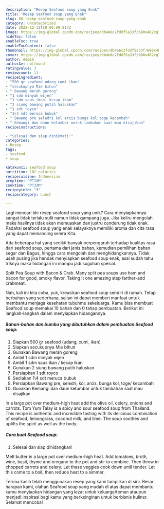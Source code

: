 ```yaml
---
description: "Resep Seafood soup yang Enak"
title: "Resep Seafood soup yang Enak"
slug: 86-resep-seafood-soup-yang-enak
category: Uncategorized
date: 2022-12-12T18:00:09.917Z
image: https://img-global.cpcdn.com/recipes/db4e6c2fddf5a33f/680x482cq70/seafood-soup-foto-resep-utama.jpg
hideToc: false
enableToc: true
enableTocContent: false
thumbnail: https://img-global.cpcdn.com/recipes/db4e6c2fddf5a33f/680x482cq70/seafood-soup-foto-resep-utama.jpg
cover: https://img-global.cpcdn.com/recipes/db4e6c2fddf5a33f/680x482cq70/seafood-soup-foto-resep-utama.jpg
author: Admin
authorAv: notfound
ratingvalue: 3
reviewcount: 11
recipeingredient:
- "500 gr seafood udang cumi ikan"
- "secukupnya Mie bihun"
- " Bawang merah goreng"
- "1 sdm minyak wijen"
- "1 sdm saus ikan  kecap ikan"
- "2 siung bawang putih haluskan"
- "1 sdt royco"
- "1\4 sdt meruca bubuk"
- " Bawang pre seledri kol arcis bunga kol toge kecambah"
- " Kemangi dan daun ketumbar untuk tambahan saat mau disajikan"
recipeinstructions:

- "Selesai dan siap dinikmati!"
categories:
- Resep
tags:
- seafood
- soup

katakunci: seafood soup 
nutrition: 102 calories
recipecuisine: Indonesian
preptime: "PT15M"
cooktime: "PT33M"
recipeyield: "3"
recipecategory: Lunch

---
```





Lagi mencari ide resep seafood soup yang unik? Cara menyiapkannya sangat tidak terlalu sulit namun tidak gampang juga. Jika keliru mengolah maka hasilnya tidak akan memuaskan dan justru cenderung tidak enak. Padahal seafood soup yang enak selayaknya memiliki aroma dan cita rasa yang dapat memancing selera Kita.





Ada beberapa hal yang sedikit banyak berpengaruh terhadap kualitas rasa dari seafood soup, pertama dari jenis bahan, kemudian pemilihan bahan segar dan Bagus, hingga cara mengolah dan menghidangkannya. Tidak usah pusing jika hendak menyiapkan seafood soup enak,      asal sudah tahu triknya maka hidangan ini mampu jadi suguhan spesial.














Split Pea Soup with Bacon &amp; Crab. Many split pea soups use ham and bacon for good, smoky flavor. Taking it one amazing step farther-add crabmeat.






Nah, kali ini kita coba, yuk, kreasikan seafood soup sendiri di rumah. Tetap berbahan yang sederhana, sajian ini dapat memberi manfaat untuk membantu menjaga kesehatan tubuhmu sekeluarga. Kamu bisa membuat Seafood soup memakai 10 bahan dan 0 tahap pembuatan. Berikut ini langkah-langkah dalam menyiapkan hidangannya.

<!--inarticleads1-->

##### Bahan-bahan dan bumbu yang dibutuhkan dalam pembuatan Seafood soup:

1. Siapkan 500 gr seafood (udang, cumi, ikan)
1. Siapkan secukupnya Mie bihun
1. Gunakan  Bawang merah goreng
1. Ambil 1 sdm minyak wijen
1. Ambil 1 sdm saus ikan / kecap ikan
1. Gunakan 2 siung bawang putih haluskan
1. Persiapkan 1 sdt royco
1. Sediakan 1\4 sdt meruca bubuk
1. Persiapkan  Bawang pre, seledri, kol, arcis, bunga kol, toge/ kecambah
1. Gunakan  Kemangi dan daun ketumbar untuk tambahan saat mau disajikan


In a large pot over medium-high heat add the olive oil, celery, onions and carrots. Tom Yum Talay is a spicy and sour seafood soup from Thailand. This recipe is authentic and incredible tasting with its delicious combination of seafood, lemongrass, coconut milk, and lime. The soup soothes and uplifts the spirit as well as the body. 

<!--inarticleads2-->

##### Cara buat Seafood soup:


1. Selesai dan siap dihidangkan!

Melt butter in a large pot over medium-high heat. Add tomatoes, broth, wine, basil, thyme and oregano to the pot and stir to combine. Then throw in chopped carrots and celery. Let these veggies cook down until tender. Let this come to a boil, then reduce heat to a simmer. 

Terima kasih telah menggunakan resep yang kami tampilkan di sini. Besar harapan kami, olahan Seafood soup yang mudah di atas dapat membantu kamu menyiapkan hidangan yang lezat untuk keluarga/teman ataupun menjadi inspirasi bagi kamu yang berkeinginan untuk berbisnis kuliner. Selamat mencoba!
